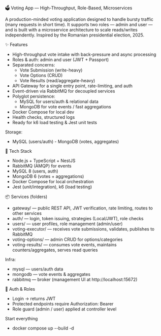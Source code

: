 🗳️ Voting App — High-Throughput, Role-Based, Microservices

A production-minded voting application designed to handle bursty traffic (many requests in short time). It supports two roles — admin and user — and is built with a microservice architecture to scale reads/writes independently.
Inspired by the Romanian presidential election, 2025.

✨ Features

- High-throughput vote intake with back-pressure and async processing
- Roles & auth: admin and user (JWT + Passport)
- Separated concerns:
    - Vote Submission (write-heavy)
    - Vote Options (CRUD)
    - Vote Results (read/aggregate-heavy)
- API Gateway for a single entry point, rate-limiting, and auth
- Event-driven via RabbitMQ for decoupled services
- Polyglot persistence:
    - MySQL for users/auth & relational data
    - MongoDB for vote events / fast aggregations
- Docker Compose for local dev
- Health checks, structured logs
- Ready for k6 load testing & Jest unit tests

Storage:
- MySQL (users/auth)     - MongoDB (votes, aggregates)

🧰 Tech Stack

- Node.js + TypeScript + NestJS
- RabbitMQ (AMQP) for events
- MySQL 8 (users, auth)
- MongoDB 6 (votes + aggregations)
- Docker Compose for local orchestration
- Jest (unit/integration), k6 (load testing)



📦 Services (folders)

- gateway/ — public REST API, JWT verification, rate limiting, routes to other services
- auth/ — login, token issuing, strategies (Local/JWT), role checks
- users/ — user profiles, role management (admin/user)
- voting-executor/ — receives vote submissions, validates, publishes to RabbitMQ
- voting-options/ — admin CRUD for options/categories
- voting-results/ — consumes vote events, maintains counters/aggregates, serves read queries

Infra:

- mysql — users/auth data
- mongodb — vote events & aggregates
- rabbitmq — broker (management UI at http://localhost:15672)

🔐 Auth & Roles

- Login → returns JWT
- Protected endpoints require Authorization: Bearer <token>
- Role guard (admin / user) applied at controller level

Start everything
- docker compose up --build -d